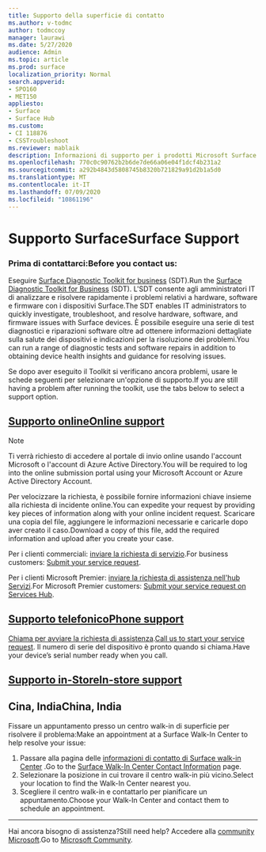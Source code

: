 ```yaml
---
title: Supporto della superficie di contatto
ms.author: v-todmc
author: todmccoy
manager: laurawi
ms.date: 5/27/2020
audience: Admin
ms.topic: article
ms.prod: surface
localization_priority: Normal
search.appverid:
- SPO160
- MET150
appliesto:
- Surface
- Surface Hub
ms.custom:
- CI 118876
- CSSTroubleshoot
ms.reviewer: mablaik
description: Informazioni di supporto per i prodotti Microsoft Surface e Surface Hub.
ms.openlocfilehash: 770c0c90762b2b6de7de66a06e04f1dcf4b231a2
ms.sourcegitcommit: a292b4843d5808745b8320b721829a91d2b1a5d0
ms.translationtype: MT
ms.contentlocale: it-IT
ms.lasthandoff: 07/09/2020
ms.locfileid: "10861196"
---
```

# <span data-ttu-id="76738-103">Supporto Surface</span><span class="sxs-lookup"><span data-stu-id="76738-103">Surface Support</span></span>

### <span data-ttu-id="76738-104">Prima di contattarci:</span><span class="sxs-lookup"><span data-stu-id="76738-104">Before you contact us:</span></span>  

<span data-ttu-id="76738-105">Eseguire [Surface Diagnostic Toolkit for business](https://docs.microsoft.com/surface/surface-diagnostic-toolkit-business) (SDT).</span><span class="sxs-lookup"><span data-stu-id="76738-105">Run the [Surface Diagnostic Toolkit for Business](https://docs.microsoft.com/surface/surface-diagnostic-toolkit-business) (SDT).</span></span> <span data-ttu-id="76738-106">L'SDT consente agli amministratori IT di analizzare e risolvere rapidamente i problemi relativi a hardware, software e firmware con i dispositivi Surface.</span><span class="sxs-lookup"><span data-stu-id="76738-106">The SDT enables IT administrators to quickly investigate, troubleshoot, and resolve hardware, software, and firmware issues with Surface devices.</span></span> <span data-ttu-id="76738-107">È possibile eseguire una serie di test diagnostici e riparazioni software oltre ad ottenere informazioni dettagliate sulla salute dei dispositivi e indicazioni per la risoluzione dei problemi.</span><span class="sxs-lookup"><span data-stu-id="76738-107">You can run a range of diagnostic tests and software repairs in addition to obtaining device health insights and guidance for resolving issues.</span></span> 

<span data-ttu-id="76738-108">Se dopo aver eseguito il Toolkit si verificano ancora problemi, usare le schede seguenti per selezionare un'opzione di supporto.</span><span class="sxs-lookup"><span data-stu-id="76738-108">If you are still having a problem after running the toolkit, use the tabs below to select a support option.</span></span>

## [<span data-ttu-id="76738-109">Supporto online</span><span class="sxs-lookup"><span data-stu-id="76738-109">Online support</span></span>](#tab/online)

> [!NOTE]
> <span data-ttu-id="76738-110">Ti verrà richiesto di accedere al portale di invio online usando l'account Microsoft o l'account di Azure Active Directory.</span><span class="sxs-lookup"><span data-stu-id="76738-110">You will be required to log into the online submission portal using your Microsoft Account or Azure Active Directory Account.</span></span>  

<span data-ttu-id="76738-111">Per velocizzare la richiesta, è possibile fornire informazioni chiave insieme alla richiesta di incidente online.</span><span class="sxs-lookup"><span data-stu-id="76738-111">You can expedite your request by providing key pieces of information along with your online incident request.</span></span> <span data-ttu-id="76738-112">Scaricare una copia del file, aggiungere le informazioni necessarie e caricarle dopo aver creato il caso.</span><span class="sxs-lookup"><span data-stu-id="76738-112">Download a copy of this file, add the required information and upload after you create your case.</span></span> 

<span data-ttu-id="76738-113">Per i clienti commerciali: [inviare la richiesta di servizio](https://support.microsoft.com/supportforbusiness/productselection?sapid=d383b26c-f150-6220-8f1b-e8aa325d9727).</span><span class="sxs-lookup"><span data-stu-id="76738-113">For business customers: [Submit your service request](https://support.microsoft.com/supportforbusiness/productselection?sapid=d383b26c-f150-6220-8f1b-e8aa325d9727).</span></span> 

<span data-ttu-id="76738-114">Per i clienti Microsoft Premier: [inviare la richiesta di assistenza nell'hub Servizi](https://serviceshub.microsoft.com/support/contactsupport).</span><span class="sxs-lookup"><span data-stu-id="76738-114">For Microsoft Premier customers: [Submit your service request on Services Hub](https://serviceshub.microsoft.com/support/contactsupport).</span></span> 

 
## [<span data-ttu-id="76738-115">Supporto telefonico</span><span class="sxs-lookup"><span data-stu-id="76738-115">Phone support</span></span>](#tab/phone)

<span data-ttu-id="76738-116">[Chiama per avviare la richiesta di assistenza](https://support.microsoft.com/help/4051701/global-customer-service-phone-numbers).</span><span class="sxs-lookup"><span data-stu-id="76738-116">[Call us to start your service request](https://support.microsoft.com/help/4051701/global-customer-service-phone-numbers).</span></span> <span data-ttu-id="76738-117">Il numero di serie del dispositivo è pronto quando si chiama.</span><span class="sxs-lookup"><span data-stu-id="76738-117">Have your device’s serial number ready when you call.</span></span> 

## [<span data-ttu-id="76738-118">Supporto in-Store</span><span class="sxs-lookup"><span data-stu-id="76738-118">In-store support</span></span>](#tab/instore)

## <span data-ttu-id="76738-119">Cina, India</span><span class="sxs-lookup"><span data-stu-id="76738-119">China, India</span></span>

<span data-ttu-id="76738-120">Fissare un appuntamento presso un centro walk-in di superficie per risolvere il problema:</span><span class="sxs-lookup"><span data-stu-id="76738-120">Make an appointment at a Surface Walk-In Center to help resolve your issue:</span></span>

1. <span data-ttu-id="76738-121">Passare alla pagina delle [informazioni di contatto di Surface walk-in Center](https://support.microsoft.com/help/4498593/find-surface-walk-in-center-contact-information) .</span><span class="sxs-lookup"><span data-stu-id="76738-121">Go to the [Surface Walk-In Center Contact Information](https://support.microsoft.com/help/4498593/find-surface-walk-in-center-contact-information) page.</span></span> 
2. <span data-ttu-id="76738-122">Selezionare la posizione in cui trovare il centro walk-in più vicino.</span><span class="sxs-lookup"><span data-stu-id="76738-122">Select your location to find the Walk-In Center nearest you.</span></span>  
3. <span data-ttu-id="76738-123">Scegliere il centro walk-in e contattarlo per pianificare un appuntamento.</span><span class="sxs-lookup"><span data-stu-id="76738-123">Choose your Walk-In Center and contact them to schedule an appointment.</span></span>


---

<span data-ttu-id="76738-124">Hai ancora bisogno di assistenza?</span><span class="sxs-lookup"><span data-stu-id="76738-124">Still need help?</span></span> <span data-ttu-id="76738-125">Accedere alla [community Microsoft](https://answers.microsoft.com/).</span><span class="sxs-lookup"><span data-stu-id="76738-125">Go to [Microsoft Community](https://answers.microsoft.com/).</span></span>
